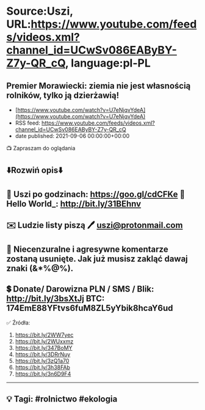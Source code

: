 # Source:Uszi, URL:https://www.youtube.com/feeds/videos.xml?channel_id=UCwSv086EAByBY-Z7y-QR_cQ, language:pl-PL

## Premier Morawiecki: ziemia nie jest własnością rolników, tylko ją dzierżawią!
 - [https://www.youtube.com/watch?v=U7eNjqvYdeA](https://www.youtube.com/watch?v=U7eNjqvYdeA)
 - RSS feed: https://www.youtube.com/feeds/videos.xml?channel_id=UCwSv086EAByBY-Z7y-QR_cQ
 - date published: 2021-09-06 00:00:00+00:00

📺 Zapraszam do oglądania

⬇️Rozwiń opis⬇️
------------------------------------------------------------
👀 Uszi po godzinach: https://goo.gl/cdCFKe
👀 Hello World_: http://bit.ly/31BEhnv
------------------------------------------------------------
✉️ Ludzie listy piszą 
🖊️ uszi@protonmail.com
------------------------------------------------------------
👺 Niecenzuralne i agresywne komentarze zostaną usunięte.  Jak już musisz zakląć dawaj znaki (&*%@%).
------------------------------------------------------------
💲 Donate/ Darowizna
PLN / SMS / Blik: http://bit.ly/3bsXtJj
BTC: 174EmE88YFtvs6fuM8ZL5yYbik8hcaY6ud
-------------------------------------------------------------
✅ Źródła:
1. https://bit.ly/2WW7yec
2. https://bit.ly/2WUxxmz
3. https://bit.ly/347BoMY
4. https://bit.ly/3DRrNuy
5. https://bit.ly/3zQ1a70
6. https://bit.ly/3h38FAb
7. https://bit.ly/3n6D9F4
---------------------------------------------------------------
💡 Tagi: #rolnictwo #ekologia
--------------------------------------------------------------

